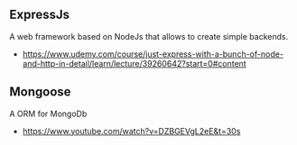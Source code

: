 ## ExpressJs

A web framework based on NodeJs that allows to create simple backends.

- https://www.udemy.com/course/just-express-with-a-bunch-of-node-and-http-in-detail/learn/lecture/39260642?start=0#content

## Mongoose

A ORM for MongoDb

- https://www.youtube.com/watch?v=DZBGEVgL2eE&t=30s
